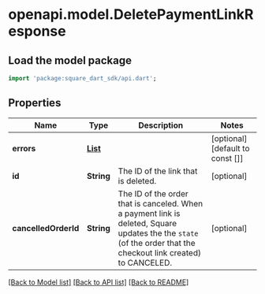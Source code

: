 # openapi.model.DeletePaymentLinkResponse

## Load the model package
```dart
import 'package:square_dart_sdk/api.dart';
```

## Properties
Name | Type | Description | Notes
------------ | ------------- | ------------- | -------------
**errors** | [**List<Error>**](Error.md) |  | [optional] [default to const []]
**id** | **String** | The ID of the link that is deleted. | [optional] 
**cancelledOrderId** | **String** | The ID of the order that is canceled. When a payment link is deleted, Square updates the the `state` (of the order that the checkout link created) to CANCELED. | [optional] 

[[Back to Model list]](../README.md#documentation-for-models) [[Back to API list]](../README.md#documentation-for-api-endpoints) [[Back to README]](../README.md)


